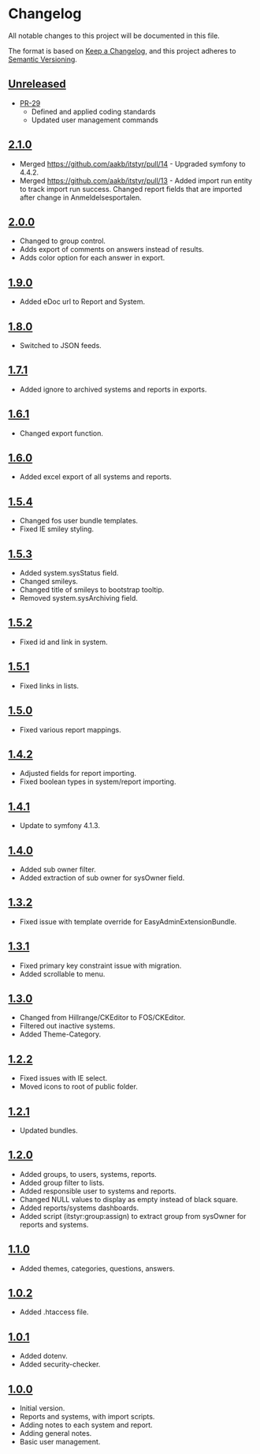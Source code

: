 # Changelog

All notable changes to this project will be documented in this file.

The format is based on [Keep a Changelog](https://keepachangelog.com/en/1.1.0/),
and this project adheres to [Semantic Versioning](https://semver.org/spec/v2.0.0.html).

## [Unreleased]

* [PR-29](https://github.com/itk-dev/sysstatus/pull/29)
  * Defined and applied coding standards
  * Updated user management commands

## [2.1.0]

* Merged https://github.com/aakb/itstyr/pull/14 - Upgraded symfony to 4.4.2.
* Merged https://github.com/aakb/itstyr/pull/13 - Added import run entity to track import run success. Changed report fields that are imported after change in Anmeldelsesportalen.

## [2.0.0]

* Changed to group control.
* Adds export of comments on answers instead of results.
* Adds color option for each answer in export.

## [1.9.0]

* Added eDoc url to Report and System.

## [1.8.0]

* Switched to JSON feeds.

## [1.7.1]

* Added ignore to archived systems and reports in exports.

## [1.6.1]

* Changed export function.

## [1.6.0]

* Added excel export of all systems and reports.

## [1.5.4]

* Changed fos user bundle templates.
* Fixed IE smiley styling.

## [1.5.3]

* Added system.sysStatus field.
* Changed smileys.
* Changed title of smileys to bootstrap tooltip.
* Removed system.sysArchiving field.

## [1.5.2]

* Fixed id and link in system.

## [1.5.1]

* Fixed links in lists.

## [1.5.0]

* Fixed various report mappings.

## [1.4.2]

* Adjusted fields for report importing.
* Fixed boolean types in system/report importing.

## [1.4.1]

* Update to symfony 4.1.3.

## [1.4.0]

* Added sub owner filter.
* Added extraction of sub owner for sysOwner field.

## [1.3.2]

* Fixed issue with template override for EasyAdminExtensionBundle.

## [1.3.1]

* Fixed primary key constraint issue with migration.
* Added scrollable to menu.

## [1.3.0]

* Changed from Hillrange/CKEditor to FOS/CKEditor.
* Filtered out inactive systems.
* Added Theme-Category.

## [1.2.2]

* Fixed issues with IE select.
* Moved icons to root of public folder.

## [1.2.1]

* Updated bundles.

## [1.2.0]

* Added groups, to users, systems, reports.
* Added group filter to lists.
* Added responsible user to systems and reports.
* Changed NULL values to display as empty instead of black square.
* Added reports/systems dashboards.
* Added script (itstyr:group:assign) to extract group from sysOwner for reports
  and systems.

## [1.1.0]

* Added themes, categories, questions, answers.

## [1.0.2]

* Added .htaccess file.

## [1.0.1]

* Added dotenv.
* Added security-checker.

## [1.0.0]

* Initial version.
* Reports and systems, with import scripts.
* Adding notes to each system and report.
* Adding general notes.
* Basic user management.

[Unreleased]: https://github.com/itk-dev/sysstatus/compare/2.1.0...HEAD
[2.1.0]: https://github.com/itk-dev/sysstatus/compare/2.0.0...2.1.0
[2.0.0]: https://github.com/itk-dev/sysstatus/compare/1.9.0...2.0.0
[1.9.0]: https://github.com/itk-dev/sysstatus/compare/1.8.0...1.9.0
[1.8.0]: https://github.com/itk-dev/sysstatus/compare/1.7.1...1.8.0
[1.7.1]: https://github.com/itk-dev/sysstatus/compare/1.6.1...1.7.1
[1.6.1]: https://github.com/itk-dev/sysstatus/compare/1.6.0...1.6.1
[1.6.0]: https://github.com/itk-dev/sysstatus/compare/1.5.4...1.6.0
[1.5.4]: https://github.com/itk-dev/sysstatus/compare/1.5.3...1.5.4
[1.5.3]: https://github.com/itk-dev/sysstatus/compare/1.5.2...1.5.3
[1.5.2]: https://github.com/itk-dev/sysstatus/compare/1.5.1...1.5.2
[1.5.1]: https://github.com/itk-dev/sysstatus/compare/1.5.0...1.5.1
[1.5.0]: https://github.com/itk-dev/sysstatus/compare/1.4.2...1.5.0
[1.4.2]: https://github.com/itk-dev/sysstatus/compare/1.4.1...1.4.2
[1.4.1]: https://github.com/itk-dev/sysstatus/compare/1.4.0...1.4.1
[1.4.0]: https://github.com/itk-dev/sysstatus/compare/1.3.2...1.4.0
[1.3.2]: https://github.com/itk-dev/sysstatus/compare/1.3.1...1.3.2
[1.3.1]: https://github.com/itk-dev/sysstatus/compare/1.3.0...1.3.1
[1.3.0]: https://github.com/itk-dev/sysstatus/compare/1.2.2...1.3.0
[1.2.2]: https://github.com/itk-dev/sysstatus/compare/1.2.1...1.2.2
[1.2.1]: https://github.com/itk-dev/sysstatus/compare/1.2.0...1.2.1
[1.2.0]: https://github.com/itk-dev/sysstatus/compare/1.1.0...1.2.0
[1.1.0]: https://github.com/itk-dev/sysstatus/compare/1.0.2...1.1.0
[1.0.2]: https://github.com/itk-dev/sysstatus/compare/1.0.1...1.0.2
[1.0.1]: https://github.com/itk-dev/sysstatus/compare/1.1.0...1.0.1
[1.0.0]: https://github.com/itk-dev/sysstatus/releases/tag/1.1.0
